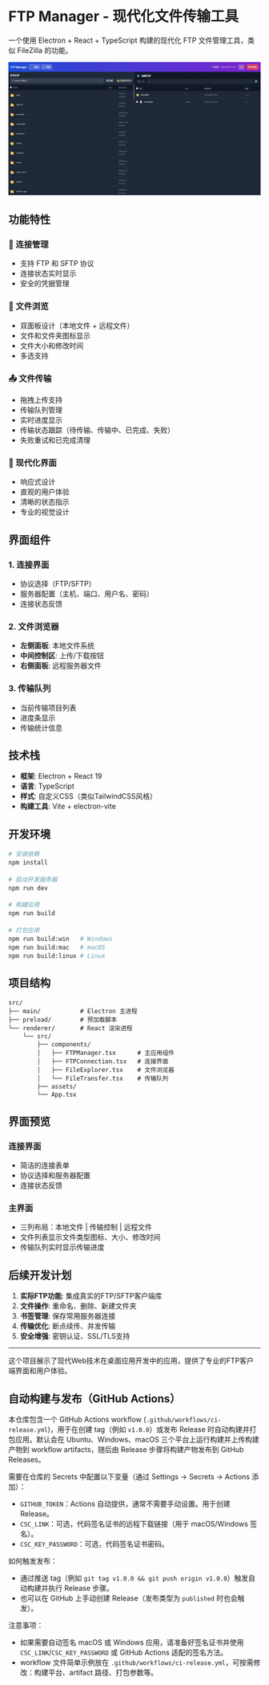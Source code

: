 # FTP Manager - 现代化文件传输工具

一个使用 Electron + React + TypeScript 构建的现代化 FTP 文件管理工具，类似 FileZilla 的功能。

![](./resources/welcome.jpg)

## 功能特性

### 🔌 连接管理

- 支持 FTP 和 SFTP 协议
- 连接状态实时显示
- 安全的凭据管理

### 📁 文件浏览

- 双面板设计（本地文件 + 远程文件）
- 文件和文件夹图标显示
- 文件大小和修改时间
- 多选支持

### 📤 文件传输

- 拖拽上传支持
- 传输队列管理
- 实时进度显示
- 传输状态跟踪（待传输、传输中、已完成、失败）
- 失败重试和已完成清理

### 🎨 现代化界面

- 响应式设计
- 直观的用户体验
- 清晰的状态指示
- 专业的视觉设计

## 界面组件

### 1. 连接界面

- 协议选择（FTP/SFTP）
- 服务器配置（主机、端口、用户名、密码）
- 连接状态反馈

### 2. 文件浏览器

- **左侧面板**: 本地文件系统
- **中间控制区**: 上传/下载按钮
- **右侧面板**: 远程服务器文件

### 3. 传输队列

- 当前传输项目列表
- 进度条显示
- 传输统计信息

## 技术栈

- **框架**: Electron + React 19
- **语言**: TypeScript
- **样式**: 自定义CSS（类似TailwindCSS风格）
- **构建工具**: Vite + electron-vite

## 开发环境

```bash
# 安装依赖
npm install

# 启动开发服务器
npm run dev

# 构建应用
npm run build

# 打包应用
npm run build:win   # Windows
npm run build:mac   # macOS
npm run build:linux # Linux
```

## 项目结构

```
src/
├── main/           # Electron 主进程
├── preload/        # 预加载脚本
└── renderer/       # React 渲染进程
    └── src/
        ├── components/
        │   ├── FTPManager.tsx      # 主应用组件
        │   ├── FTPConnection.tsx   # 连接界面
        │   ├── FileExplorer.tsx    # 文件浏览器
        │   └── FileTransfer.tsx    # 传输队列
        ├── assets/
        └── App.tsx
```

## 界面预览

### 连接界面

- 简洁的连接表单
- 协议选择和服务器配置
- 连接状态反馈

### 主界面

- 三列布局：本地文件 | 传输控制 | 远程文件
- 文件列表显示文件类型图标、大小、修改时间
- 传输队列实时显示传输进度

## 后续开发计划

1. **实际FTP功能**: 集成真实的FTP/SFTP客户端库
2. **文件操作**: 重命名、删除、新建文件夹
3. **书签管理**: 保存常用服务器连接
4. **传输优化**: 断点续传、并发传输
5. **安全增强**: 密钥认证、SSL/TLS支持

---

这个项目展示了现代Web技术在桌面应用开发中的应用，提供了专业的FTP客户端界面和用户体验。

## 自动构建与发布（GitHub Actions）

本仓库包含一个 GitHub Actions workflow (`.github/workflows/ci-release.yml`)，用于在创建 tag（例如 `v1.0.0`）或发布 Release 时自动构建并打包应用。默认会在 Ubuntu、Windows、macOS 三个平台上运行构建并上传构建产物到 workflow artifacts，随后由 Release 步骤将构建产物发布到 GitHub Releases。

需要在仓库的 Secrets 中配置以下变量（通过 Settings → Secrets → Actions 添加）：

- `GITHUB_TOKEN`：Actions 自动提供，通常不需要手动设置。用于创建 Release。 
- `CSC_LINK`：可选，代码签名证书的远程下载链接（用于 macOS/Windows 签名）。
- `CSC_KEY_PASSWORD`：可选，代码签名证书密码。

如何触发发布：

- 通过推送 tag（例如 `git tag v1.0.0 && git push origin v1.0.0`）触发自动构建并执行 Release 步骤。
- 也可以在 GitHub 上手动创建 Release（发布类型为 `published` 时也会触发）。

注意事项：

- 如果需要自动签名 macOS 或 Windows 应用，请准备好签名证书并使用 `CSC_LINK`/`CSC_KEY_PASSWORD` 或 GitHub Actions 适配的签名方法。
- workflow 文件简单示例放在 `.github/workflows/ci-release.yml`，可按需修改：构建平台、artifact 路径、打包参数等。
